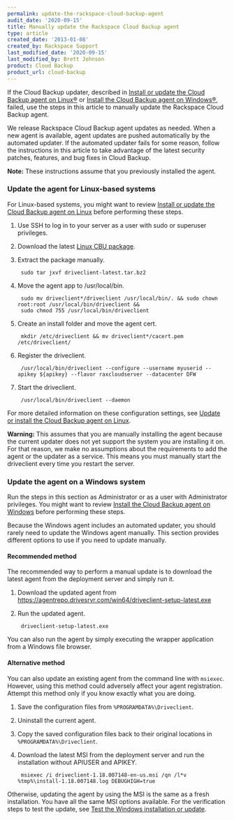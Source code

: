 ```yaml
---
permalink: update-the-rackspace-cloud-backup-agent
audit_date: '2020-09-15'
title: Manually update the Rackspace Cloud Backup agent
type: article
created_date: '2013-01-08'
created_by: Rackspace Support
last_modified_date: '2020-09-15'
last_modified_by: Brett Johnson
product: Cloud Backup
product_url: cloud-backup
---
```


If the Cloud Backup updater, described in
[Install or update the Cloud Backup agent on Linux&reg;](https://docs-ospc.rackspace.com/support/how-to/cloud-backup/rackspace-cloud-backup-install-the-agent-on-linux)
or [Install the Cloud Backup agent on Windows&reg;](https://docs-ospc.rackspace.com/support/how-to/cloud-backup/rackspace-cloud-backup-install-the-agent-on-windows),
failed, use the steps in this article to manually update the Rackspace Cloud
Backup agent.

We release Rackspace Cloud Backup agent updates as needed. When
a new agent is available, agent updates are pushed automatically by the
automated updater. If the automated updater fails for some reason, follow the
instructions in this article to take advantage of the latest security patches,
features, and bug fixes in Cloud Backup.

**Note:** These instructions assume that you previously installed the agent.

### Update the agent for Linux-based systems

For Linux-based systems, you might want to review
[Install or update the Cloud Backup agent on Linux](https://docs-ospc.rackspace.com/support/how-to/cloud-backup/rackspace-cloud-backup-install-the-agent-on-linux)
before performing these steps.

1. Use SSH to log in to your server as a user with sudo or superuser privileges.

2. Download the latest [Linux CBU package](http://agentrepo.drivesrvr.com/tar/driveclient-latest.tar.bz2).

3. Extract the package manually.

        sudo tar jxvf driveclient-latest.tar.bz2

4. Move the agent app to /usr/local/bin.

        sudo mv driveclient*/driveclient /usr/local/bin/. && sudo chown root:root /usr/local/bin/driveclient &&
        sudo chmod 755 /usr/local/bin/driveclient

5. Create an install folder and move the agent cert.

        mkdir /etc/driveclient && mv driveclient*/cacert.pem /etc/driveclient/

6. Register the driveclient.

        /usr/local/bin/driveclient --configure --username myuserid --apikey ${apikey} --flavor raxcloudserver --datacenter DFW

7. Start the driveclient.

        /usr/local/bin/driveclient --daemon

For more detailed information on these configuration settings, see
[Update or install the Cloud Backup agent on Linux](https://docs-ospc.rackspace.com/support/how-to/cloud-backup/update-or-install-the-cloud-backup-agent-on-linux/).

**Warning:** This assumes that you are manually installing the agent because the
current updater does not yet support the system you are installing it on.
For that reason, we make no assumptions about the requirements to add the agent
or the updater as a service. This means you must manually start the driveclient
every time you restart the server.

### Update the agent on a Windows system

Run the steps in this section as Administrator or as a user with Administrator
privileges. You might want to review
[Install the Cloud Backup agent on Windows](https://docs-ospc.rackspace.com/support/how-to/cloud-backup/rackspace-cloud-backup-install-the-agent-on-windows)
before performing these steps.

Because the Windows agent includes an automated updater, you should rarely need
to update the Windows agent manually. This section provides different options
to use if you need to update manually.

#### Recommended method

The recommended way to perform a manual update is to download the latest agent
from the deployment server and simply run it.

1. Download the updated agent from https://agentrepo.drivesrvr.com/win64/driveclient-setup-latest.exe

2. Run the updated agent.

        driveclient-setup-latest.exe

You can also run the agent by simply executing the wrapper application from a
Windows file browser.

#### Alternative method

You can also update an existing agent from the command line with `msiexec`.
However, using this method could adversely affect your agent registration.
Attempt this method only if you know exactly what you are doing.

1. Save the configuration files from `%PROGRAMDATA%\Driveclient`.

2. Uninstall the current agent.

3. Copy the saved configuration files back to their original locations in
`%PROGRAMDATA%\Driveclient`.

4. Download the latest MSI from the deployment server and run the installation
without APIUSER and APIKEY.

        msiexec /i driveclient-1.18.007148-en-us.msi /qn /l*v %tmp%\install-1.18.007148.log DEBUGHIGH=true

Otherwise, updating the agent by using the MSI is the same as a fresh
installation. You have all the same MSI options available. For the verification
steps to test the update, see
[Test the Windows installation or update](https://docs-ospc.rackspace.com/support/how-to/cloud-backup/rackspace-cloud-backup-install-the-agent-on-windows#test-the-windows-installation-or-update).
